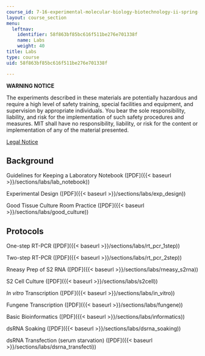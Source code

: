 ```yaml
---
course_id: 7-16-experimental-molecular-biology-biotechnology-ii-spring-2005
layout: course_section
menu:
  leftnav:
    identifier: 58f863bf85bc616f511be276e701338f
    name: Labs
    weight: 40
title: Labs
type: course
uid: 58f863bf85bc616f511be276e701338f

---
```


**WARNING NOTICE**

The experiments described in these materials are potentially hazardous and require a high level of safety training, special facilities and equipment, and supervision by appropriate individuals. You bear the sole responsibility, liability, and risk for the implementation of such safety procedures and measures. MIT shall have no responsibility, liability, or risk for the content or implementation of any of the material presented.  
  
[Legal Notice](/terms/)

Background
----------

Guidelines for Keeping a Laboratory Notebook ([PDF]({{< baseurl >}}/sections/labs/lab_notebook))

Experimental Design ([PDF]({{< baseurl >}}/sections/labs/exp_design))

Good Tissue Culture Room Practice ([PDF]({{< baseurl >}}/sections/labs/good_culture))

Protocols
---------

One-step RT-PCR ([PDF]({{< baseurl >}}/sections/labs/rt_pcr_1step))

Two-step RT-PCR ([PDF]({{< baseurl >}}/sections/labs/rt_pcr_2step))

Rneasy Prep of S2 RNA ([PDF]({{< baseurl >}}/sections/labs/rneasy_s2rna))

S2 Cell Culture ([PDF]({{< baseurl >}}/sections/labs/s2cell))

_In vitro_ Transcription ([PDF]({{< baseurl >}}/sections/labs/in_vitro))

Fungene Transcription ([PDF]({{< baseurl >}}/sections/labs/fungene))

Basic Bioinformatics ([PDF]({{< baseurl >}}/sections/labs/informatics))

dsRNA Soaking ([PDF]({{< baseurl >}}/sections/labs/dsrna_soaking))

dsRNA Transfection (serum starvation) ([PDF]({{< baseurl >}}/sections/labs/dsrna_transfecti))